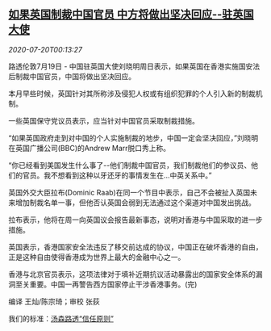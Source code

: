 <!--1595204599000-->
[如果英国制裁中国官员 中方将做出坚决回应--驻英国大使](https://cn.reuters.com/article/china-britain-ambassador-0719-sun-idCNKCS24L00B)
------

<div><i>2020-07-20T00:13:27</i></div><div class="StandardArticleBody_body"><p>路透伦敦7月19日 - 中国驻英国大使刘晓明周日表示，如果英国在香港实施国安法后制裁中国官员，中国将做出坚决回应。 </p><p>本月早些时候，英国针对其所称涉及侵犯人权或有组织犯罪的个人引入新的制裁机制。 </p><p>一些英国保守党议员表示，应当针对中国官员采取制裁措施。 </p><p>“如果英国政府走到对中国的个人实施制裁的地步，中国一定会坚决回应，”刘晓明在英国广播公司(BBC)的Andrew Marr脱口秀上称。 </p><p>“你已经看到美国发生什么事了--他们制裁中国官员，我们制裁他们的参议员、他们的官员。我不想看到这种以牙还牙的事情发生在...中英关系中。” </p><p>英国外交大臣拉布(Dominic Raab)在同一个节目中表示，自己不会被扯入英国未来增加制裁名单一事，但他否认英国会弱到无法通过这个渠道对中国发出挑战。 </p><p>拉布表示，他将在周一向英国议会报告最新事态，说明对香港与中国采取的进一步措施。 </p><p>英国表示，香港国家安全法违反了移交前达成的协议，中国正在破坏香港的自由，正是这种自由使得香港成为世界上最大的金融中心之一。 </p><p>香港与北京官员表示，这项法律对于填补近期抗议活动暴露出的国家安全体系的漏洞至关重要。中国一再警告西方国家停止干涉香港事务。(完) </p><div class="Attribution_container"><div class="Attribution_attribution"><p class="Attribution_content">编译 王灿/陈宗琦；审校 张荻 </p></div></div><div class="StandardArticleBody_trustBadgeContainer"><span class="StandardArticleBody_trustBadgeTitle">我们的标准：</span><span class="trustBadgeUrl"><a href="https://www.thomsonreuters.cn/content/dam/openweb/documents/pdf/china/brochures/about-us-1.pdf">汤森路透“信任原则”</a></span></div></div>
